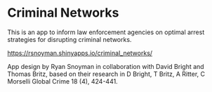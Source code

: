 # Criminal Networks

This is an app to inform law enforcement agencies on optimal arrest strategies for disrupting criminal networks. 

https://rsnoyman.shinyapps.io/criminal_networks/ 

App design by Ryan Snoyman in collaboration with David Bright and Thomas Britz, based on their research in D Bright, T Britz, A Ritter, C Morselli Global Crime 18 (4), 424-441.
